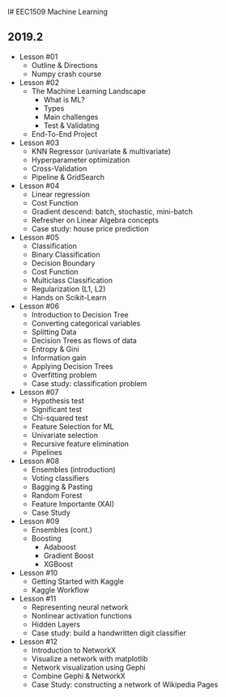 l# EEC1509 Machine Learning 
## 2019.2

- Lesson #01
	- Outline & Directions
	- Numpy crash course
- Lesson #02
	- The Machine Learning Landscape
		- What is ML?
		- Types
		- Main challenges
		- Test & Validating
	- End-To-End Project
- Lesson #03
	- KNN Regressor (univariate & multivariate)
	- Hyperparameter optimization
	- Cross-Validation
	- Pipeline & GridSearch
- Lesson #04
	- Linear regression 
	- Cost Function
	- Gradient descend: batch, stochastic, mini-batch
	- Refresher on Linear Algebra concepts
	- Case study: house price prediction
- Lesson #05
	- Classification
	- Binary Classification
	- Decision Boundary
	- Cost Function 
	- Multiclass Classification
	- Regularization (L1, L2)
	- Hands on Scikit-Learn
- Lesson #06
	- Introduction to Decision Tree
	- Converting categorical variables
	- Splitting Data
	- Decision Trees as flows of data
	- Entropy & Gini
	- Information gain
	- Applying Decision Trees
	- Overfitting problem
	- Case study: classification problem
- Lesson #07
	- Hypothesis test
	- Significant test
	- Chi-squared test
	- Feature Selection for ML
	- Univariate selection
	- Recursive feature elimination
	- Pipelines
- Lesson #08
	- Ensembles (introduction)
	- Voting classifiers
	- Bagging & Pasting
	- Random Forest
	- Feature Importante (XAI)
	- Case Study
- Lesson #09
	- Ensembles (cont.)
	- Boosting
		- Adaboost
		- Gradient Boost
		- XGBoost
- Lesson #10
	- Getting Started with Kaggle
	- Kaggle Workflow
- Lesson #11
	- Representing neural network
	- Nonlinear activation functions
	- Hidden Layers
	- Case study: build a handwritten digit classifier
- Lesson #12
	- Introduction to NetworkX
	- Visualize a network with matplotlib 
	- Network visualization using Gephi
	- Combine Gephi & NetworkX
	- Case Study: constructing a network of Wikipedia Pages









